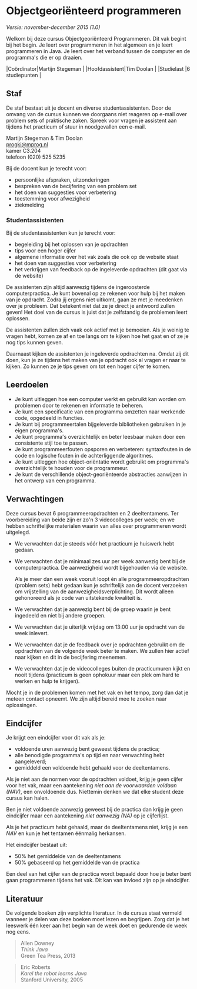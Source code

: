 # Objectgeoriënteerd programmeren

*Versie: november-december 2015 (1.0)*

Welkom bij deze cursus Objectgeoriënteerd Programmeren. Dit vak begint bij het
begin. Je leert over programmeren in het algemeen en je leert programmeren in
Java. Je leert over het verband tussen de computer en de programma's die er op
draaien.

|Coördinator|Martijn Stegeman                      |
|Hoofdassistent|Tim Doolan                         |
|Studielast |6 studiepunten                        |

## Staf

De staf bestaat uit je docent en diverse studentassistenten. Door de omvang van
de cursus kunnen we doorgaans niet reageren op e-mail over problem sets of
praktische zaken. Spreek voor vragen je assistent aan tijdens het practicum of
stuur in noodgevallen een e-mail.

Martijn Stegeman & Tim Doolan  
progki@mprog.nl  
kamer C3.204  
telefoon (020) 525 5235

Bij de docent kun je terecht voor:

* persoonlijke afspraken, uitzonderingen
* bespreken van de becijfering van een problem set
* het doen van suggesties voor verbetering
* toestemming voor afwezigheid
* ziekmelding

### Studentassistenten

Bij de studentassistenten kun je terecht voor:

* begeleiding bij het oplossen van je opdrachten
* tips voor een hoger cijfer
* algemene informatie over het vak zoals die ook op de website staat
* het doen van suggesties voor verbetering
* het verkrijgen van feedback op de ingeleverde opdrachten (dit gaat via de
  website)

De assistenten zijn altijd aanwezig tijdens de ingeroosterde computerpractica.
Je kunt bovenal op ze rekenen voor hulp bij het maken van je opdracht. Zodra
jij ergens niet uitkomt, gaan ze met je meedenken over je probleem. Dat
betekent niet dat ze je direct je antwoord zullen geven! Het doel van de cursus
is juist dat je zelfstandig de problemen leert oplossen.

De assistenten zullen zich vaak ook actief met je bemoeien. Als je weinig te
vragen hebt, komen ze af en toe langs om te kijken hoe het gaat en of ze je nog
tips kunnen geven.

Daarnaast kijken de assistenten je ingeleverde opdrachten na. Omdat zij dit
doen, kun je ze tijdens het maken van je opdracht ook al vragen er naar te
kijken. Zo kunnen ze je tips geven om tot een hoger cijfer te komen.

## Leerdoelen

* Je kunt uitleggen hoe een computer werkt en gebruikt kan worden om problemen
  door te rekenen en informatie te beheren.
* Je kunt een specificatie van een programma omzetten naar werkende code,
  opgedeeld in functies.
* Je kunt bij programmeertalen bijgeleverde bibliotheken gebruiken in je eigen
  programma's.
* Je kunt programma's overzichtelijk en beter leesbaar maken door een
  consistente stijl toe te passen.
* Je kunt programmeerfouten opsporen en verbeteren: syntaxfouten in de code en
  logische fouten in de achterliggende algoritmes.
* Je kunt uitleggen hoe object-oriëntatie wordt gebruikt om programma's
  overzichtelijk te houden voor de programmeur.
* Je kunt de verschillende object-georiënteerde abstracties aanwijzen in het
  ontwerp van een programma.

## Verwachtingen

Deze cursus bevat 6 programmeeropdrachten en 2 deeltentamens. Ter voorbereiding
van beide zijn er zo'n 3 videocolleges per week; en we hebben schriftelijke
materialen waarin van alles over programmeren wordt uitgelegd.

* We verwachten dat je steeds vóór het practicum
  je huiswerk hebt gedaan.

* We verwachten dat je minimaal zes uur per week aanwezig bent bij de
  computerpractica. De aanwezigheid wordt bijgehouden via de website.
  
  Als je meer dan een week vooruit loopt én alle programmeeropdrachten (problem
  sets) hebt gedaan kun je schriftelijk aan de docent verzoeken om vrijstelling
  van de aanwezigheidsverplichting. Dit wordt alleen gehonoreerd als je code
  van uitstekende kwaliteit is.

* We verwachten dat je aanwezig bent bij de groep waarin je bent ingedeeld en niet bij andere groepen.

* We verwachten dat je uiterlijk vrijdag om 13:00 uur je opdracht van de week inlevert.

* We verwachten dat je de feedback over je opdrachten gebruikt om de opdrachten
  van de volgende week beter te maken. We zullen hier actief naar kijken en dit
  in de becijfering meenemen.

* We verwachten dat je de videocolleges buiten de practicumuren kijkt en nooit
  tijdens (practicum is geen ophokuur maar een plek om hard te werken en hulp te krijgen).

Mocht je in de problemen komen met het vak en het tempo, zorg dan dat je meteen
contact opneemt. We zijn altijd bereid mee te zoeken naar oplossingen.

## Eindcijfer

Je krijgt een eindcijfer voor dit vak als je:

* voldoende uren aanwezig bent geweest tijdens de practica;
* alle benodigde programma's op tijd en naar verwachting hebt aangeleverd;
* gemiddeld een voldoende hebt gehaald voor de deeltentamens.

Als je niet aan de normen voor de opdrachten voldoet, krijg je geen cijfer voor
het vak, maar een aantekening *niet aan de voorwaarden voldaan (NAV)*, een
onvoldoende dus. Niettemin denken we dat elke student deze cursus kan halen.

Ben je niet voldoende aanwezig geweest bij de practica dan krijg je geen
eindcijfer maar een aantekening *niet aanwezig (NA)* op je cijferlijst.

Als je het practicum hebt gehaald, maar de deeltentamens niet, krijg je een
*NAV* en kun je het tentamen éénmalig herkansen.

Het eindcijfer bestaat uit:

* 50% het gemiddelde van de deeltentamens
* 50% gebaseerd op het gemiddelde van de practica

Een deel van het cijfer van de practica wordt bepaald door hoe je beter
bent gaan programmeren tijdens het vak. Dit kan van invloed zijn op je
eindcijfer.

## Literatuur

De volgende boeken zijn verplichte literatuur. In de cursus staat vermeld
wanneer je delen van deze boeken moet lezen en begrijpen. Zorg dat je het
leeswerk één keer aan het begin van de week doet en gedurende de week nog eens.

> Allen Downey  
> *Think Java*  
> Green Tea Press, 2013  

> Eric Roberts  
> *Karel the robot learns Java*  
> Stanford University, 2005  
